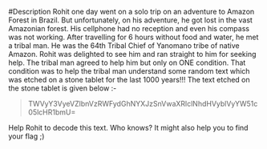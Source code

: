 #Description
Rohit one day went on a solo trip on an adventure to Amazon Forest in Brazil.
But unfortunately, on his adventure, he got lost in the vast Amazonian forest. His cellphone had no reception and even his compass was not working.
After travelling for 6 hours without food and water, he met a tribal man. He was the 64th Tribal Chief of Yanomano tribe of native Amazon. 
Rohit was delighted to see him and ran straight to him for seeking help. The tribal man agreed to help him but only on ONE condition.
That condition was to help the tribal man understand some random text which was etched on a stone tablet for the last 1000 years!!!
The text etched on the stone tablet is given below :-

> TWVyY3VyeVZlbnVzRWFydGhNYXJzSnVwaXRlclNhdHVyblVyYW51c05lcHR1bmU=

Help Rohit to decode this text. Who knows? It might also help you to find your flag ;) 
